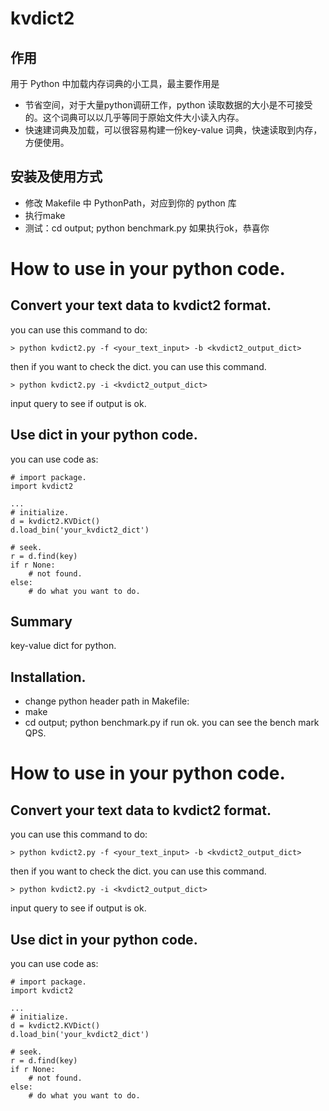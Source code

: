 # kvdict2

## 作用
用于 Python 中加载内存词典的小工具，最主要作用是
 - 节省空间，对于大量python调研工作，python 读取数据的大小是不可接受的。这个词典可以以几乎等同于原始文件大小读入内存。
 - 快速建词典及加载，可以很容易构建一份key-value 词典，快速读取到内存，方便使用。

## 安装及使用方式
- 修改 Makefile 中 PythonPath，对应到你的 python 库
- 执行make
- 测试：cd output; python benchmark.py 
如果执行ok，恭喜你

# How to use in your python code.
## Convert your text data to kvdict2 format.

you can use this command to do:
```
> python kvdict2.py -f <your_text_input> -b <kvdict2_output_dict>
```

then if you want to check the dict. you can use this command.
```
> python kvdict2.py -i <kvdict2_output_dict>
```
input query to see if output is ok.

## Use dict in your python code.

you can use code as:
```
# import package.
import kvdict2

...
# initialize.
d = kvdict2.KVDict()
d.load_bin('your_kvdict2_dict')

# seek.
r = d.find(key)
if r None:
    # not found.
else:
    # do what you want to do.

```

## Summary
key-value dict for python.
## Installation.
- change python header path in Makefile:
- make
- cd output; python benchmark.py 
    if run ok. you can see the bench mark QPS.

# How to use in your python code.
## Convert your text data to kvdict2 format.

you can use this command to do:
```
> python kvdict2.py -f <your_text_input> -b <kvdict2_output_dict>
```

then if you want to check the dict. you can use this command.
```
> python kvdict2.py -i <kvdict2_output_dict>
```
input query to see if output is ok.

## Use dict in your python code.

you can use code as:
```
# import package.
import kvdict2

...
# initialize.
d = kvdict2.KVDict()
d.load_bin('your_kvdict2_dict')

# seek.
r = d.find(key)
if r None:
    # not found.
else:
    # do what you want to do.

```



